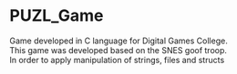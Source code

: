 # PUZL_Game
Game developed in C language for Digital Games College.<br>
This game was developed based on the SNES goof troop. <br>
In order to apply manipulation of strings, files and structs

